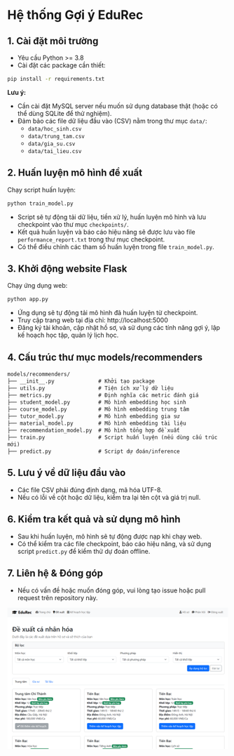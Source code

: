 # Hệ thống Gợi ý EduRec

## 1. Cài đặt môi trường

- Yêu cầu Python >= 3.8
- Cài đặt các package cần thiết:

```bash
pip install -r requirements.txt
```

**Lưu ý:**
- Cần cài đặt MySQL server nếu muốn sử dụng database thật (hoặc có thể dùng SQLite để thử nghiệm).
- Đảm bảo các file dữ liệu đầu vào (CSV) nằm trong thư mục `data/`:
  - `data/hoc_sinh.csv`
  - `data/trung_tam.csv`
  - `data/gia_su.csv`
  - `data/tai_lieu.csv`

## 2. Huấn luyện mô hình đề xuất

Chạy script huấn luyện:

```bash
python train_model.py
```

- Script sẽ tự động tải dữ liệu, tiền xử lý, huấn luyện mô hình và lưu checkpoint vào thư mục `checkpoints/`.
- Kết quả huấn luyện và báo cáo hiệu năng sẽ được lưu vào file `performance_report.txt` trong thư mục checkpoint.
- Có thể điều chỉnh các tham số huấn luyện trong file `train_model.py`.

## 3. Khởi động website Flask

Chạy ứng dụng web:

```bash
python app.py
```

- Ứng dụng sẽ tự động tải mô hình đã huấn luyện từ checkpoint.
- Truy cập trang web tại địa chỉ: http://localhost:5000
- Đăng ký tài khoản, cập nhật hồ sơ, và sử dụng các tính năng gợi ý, lập kế hoạch học tập, quản lý lịch học.

## 4. Cấu trúc thư mục models/recommenders

```
models/recommenders/
├── __init__.py              # Khởi tạo package
├── utils.py                 # Tiện ích xử lý dữ liệu
├── metrics.py               # Định nghĩa các metric đánh giá
├── student_model.py         # Mô hình embedding học sinh
├── course_model.py          # Mô hình embedding trung tâm
├── tutor_model.py           # Mô hình embedding gia sư
├── material_model.py        # Mô hình embedding tài liệu
├── recommendation_model.py  # Mô hình tổng hợp đề xuất
├── train.py                 # Script huấn luyện (nếu dùng cấu trúc mới)
├── predict.py               # Script dự đoán/inference
```

## 5. Lưu ý về dữ liệu đầu vào
- Các file CSV phải đúng định dạng, mã hóa UTF-8.
- Nếu có lỗi về cột hoặc dữ liệu, kiểm tra lại tên cột và giá trị null.

## 6. Kiểm tra kết quả và sử dụng mô hình
- Sau khi huấn luyện, mô hình sẽ tự động được nạp khi chạy web.
- Có thể kiểm tra các file checkpoint, báo cáo hiệu năng, và sử dụng script `predict.py` để kiểm thử dự đoán offline.

## 7. Liên hệ & Đóng góp
- Nếu có vấn đề hoặc muốn đóng góp, vui lòng tạo issue hoặc pull request trên repository này. 

![alt text](demo.png)